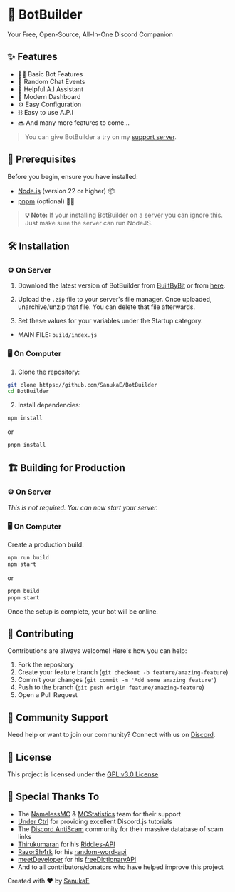 # 🤖 BotBuilder

Your Free, Open-Source, All-In-One Discord Companion

## ✨ Features

- 👨‍💻 Basic Bot Features
- 💬 Random Chat Events
- 🤖 Helpful A.I Assistant
- 🎨 Modern Dashboard
- ⚙️ Easy Configuration
- ⛓️ Easy to use A.P.I
- 🔜 And many more features to come...

> You can give BotBuilder a try on my [support server](https://discord.gg/fpkASGjwYT).

## 🚀 Prerequisites

Before you begin, ensure you have installed:

- [Node.js](https://nodejs.org) (version 22 or higher) 📦
- [pnpm](https://pnpm.io/) (optional) 🏃‍♂️

> **💡 Note:** If your installing BotBuilder on a server you can ignore this. Just make sure the server can run NodeJS.

## 🛠️ Installation

### ⚙️ On Server

1. Download the latest version of BotBuilder from [BuiltByBit](https://builtbybit.com/resources/botbuilder.59151/?ref=discover) or from [here](https://github.com/SanukaE/BotBuilder/releases).

2. Upload the `.zip` file to your server's file manager. Once uploaded, unarchive/unzip that file. You can delete that file afterwards.

3. Set these values for your variables under the Startup category.

- MAIN FILE: `build/index.js`

### 🖥️ On Computer

1. Clone the repository:

```sh
git clone https://github.com/SanukaE/BotBuilder
cd BotBuilder
```

2. Install dependencies:

```sh
npm install
```

or

```sh
pnpm install
```

## 🏗️ Building for Production

### ⚙️ On Server

_This is not required. You can now start your server._

### 🖥️ On Computer

Create a production build:

```sh
npm run build
npm start
```

or

```sh
pnpm build
pnpm start
```

Once the setup is complete, your bot will be online.

## 🤝 Contributing

Contributions are always welcome! Here's how you can help:

1. Fork the repository
2. Create your feature branch (`git checkout -b feature/amazing-feature`)
3. Commit your changes (`git commit -m 'Add some amazing feature'`)
4. Push to the branch (`git push origin feature/amazing-feature`)
5. Open a Pull Request

## 📱 Community Support

Need help or want to join our community? Connect with us on [Discord](https://discord.gg/fpkASGjwYT).

## 📄 License

This project is licensed under the [GPL v3.0 License](https://choosealicense.com/licenses/gpl-3.0/)

## 🙏 Special Thanks To

- The [NamelessMC](https://namelessmc.com/) & [MCStatistics](https://mcstatistics.org/) team for their support
- [Under Ctrl](https://www.youtube.com/@underctrl) for providing excellent Discord.js tutorials
- The [Discord AntiScam](https://github.com/Discord-AntiScam/scam-links) community for their massive database of scam links
- [Thirukumaran](https://github.com/Thiru-kumaran-R) for his [Riddles-API](https://github.com/Thiru-kumaran-R/Riddles-API)
- [RazorSh4rk](https://github.com/RazorSh4rk) for his [random-word-api](https://github.com/RazorSh4rk/random-word-api/)
- [meetDeveloper](https://github.com/meetDeveloper) for his [freeDictionaryAPI](https://github.com/meetDeveloper/freeDictionaryAPI)
- And to all contributors/donators who have helped improve this project

Created with ❤️ by [SanukaE](https://github.com/SanukaE)
